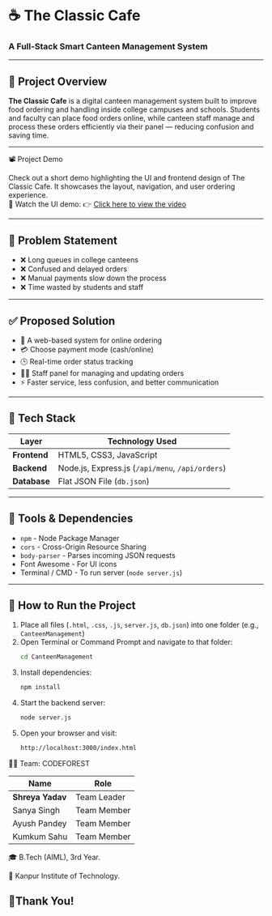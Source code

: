 # ☕ The Classic Cafe
### A Full-Stack Smart Canteen Management System

---

## 📝 Project Overview

**The Classic Cafe** is a digital canteen management system built to improve food ordering and handling inside college campuses and schools.
Students and faculty can place food orders online, while canteen staff manage and process these orders efficiently via their panel — reducing confusion and saving time.

---

📽️ Project Demo

Check out a short demo highlighting the UI and frontend design of The Classic Cafe.
It showcases the layout, navigation, and user ordering experience.
<br>
🔗 Watch the UI demo:
👉 [Click here to view the video](https://www.linkedin.com/posts/sanya-singh-rathore-9a354833b_6f4e37-b79c8f-html-activity-7384160858945454081-cwMp?utm_source=share&utm_medium=member_desktop&rcm=ACoAAFVU64sBzaUi7mFC2tTZq9762JivInvdIP0)

---

## 🚩 Problem Statement

- ❌ Long queues in college canteens  
- ❌ Confused and delayed orders  
- ❌ Manual payments slow down the process  
- ❌ Time wasted by students and staff

---

## ✅ Proposed Solution

- 📲 A web-based system for online ordering  
- 💳 Choose payment mode (cash/online)  
- 🕒 Real-time order status tracking  
- 🧑‍🍳 Staff panel for managing and updating orders  
- ⚡ Faster service, less confusion, and better communication

---

## 🧰 Tech Stack

| Layer         | Technology Used                     |
|---------------|-------------------------------------|
| **Frontend**  | HTML5, CSS3, JavaScript             |
| **Backend**   | Node.js, Express.js (`/api/menu`, `/api/orders`) |
| **Database**  | Flat JSON File (`db.json`)          |

---

## 🔧 Tools & Dependencies

- `npm` - Node Package Manager  
- `cors` - Cross-Origin Resource Sharing  
- `body-parser` - Parses incoming JSON requests  
- Font Awesome - For UI icons  
- Terminal / CMD - To run server (`node server.js`)

---

## 🚀 How to Run the Project

1. Place all files (`.html`, `.css`, `.js`, `server.js`, `db.json`) into one folder (e.g., `CanteenManagement`)
2. Open Terminal or Command Prompt and navigate to that folder:
   ```bash
   cd CanteenManagement
3. Install dependencies:
   ```bash
   npm install
4. Start the backend server:
   ```bash
   node server.js
5. Open your browser and visit:
   ```bash
   http://localhost:3000/index.html

👨‍💻 Team: CODEFOREST

| Name             | Role        |
| ---------------- | ----------- |
| **Shreya Yadav** | Team Leader |
| Sanya Singh      | Team Member |
| Ayush Pandey     | Team Member |
| Kumkum Sahu      | Team Member |


🎓 B.Tech (AIML), 3rd Year.

🏫 Kanpur Institute of Technology.

## 🙌Thank You!


